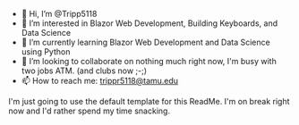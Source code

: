 - 👋 Hi, I’m @Tripp5118
- 👀 I’m interested in Blazor Web Development, Building Keyboards, and Data Science
- 🌱 I’m currently learning Blazor Web Development and Data Science using Python
- 💞️ I’m looking to collaborate on nothing much right now, I'm busy with two jobs ATM. (and clubs now ;-;)
- 📫 How to reach me: trippr5118@tamu.edu

I'm just going to use the default template for this ReadMe. I'm on break right now and I'd rather spend my time snacking.
